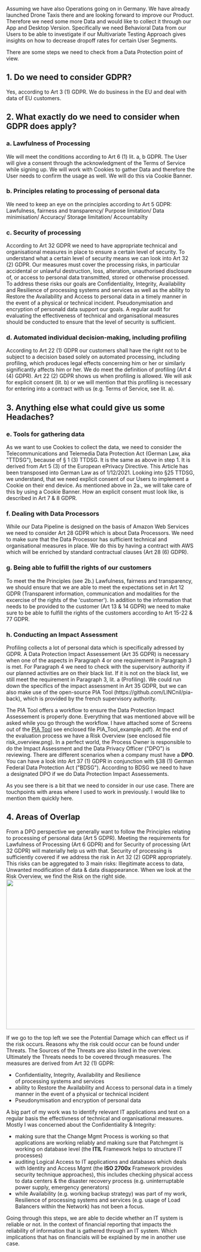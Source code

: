 Assuming we have also Operations going on in Germany. We have already launched Drone Taxis there and are looking forward to improve our Product. Therefore we need some more Data and would like to collect it through our App and Desktop Version. Specifically we need Behavioral Data from our Users to be able to investigate if our Multivariate Testing Approach gives insights on how to decrease dropoff rates for certain User Segments. 

There are some steps we need to check from a Data Protection point of view. 

<h2>1. Do we need to consider GDPR?</h2> 
Yes, according to Art 3 (1) GDPR. We do business in the EU and deal with data of EU customers.  

<h2>2. What exactly do we need to consider when GDPR does apply?</h2>
<h3>a. Lawfulness of Processing</h3>
We will meet the conditions according to Art 6 (1) lit. a, b GDPR. The User will give a consent through the acknowledgment of the Terms of Service while signing up. We will work with Cookies to gather Data and therefore the User needs to confirm the usage as well. We will do this via Cookie Banner.
 
<h3>b. Principles relating to processing of personal data</h3>
We need to keep an eye on the principles according to Art 5 GDPR:
Lawfulness, fairness and transparency/ Purpose limitation/ Data minimisation/ Accuracy/ Storage limitation/ Accountabilty

<h3>c. Security of processing</h3> 
According to Art 32 GDPR we need to have appropriate technical and organisational measures in place to ensure a certain level of security. To understand what a certain level of security means we can look into Art 32 (2) GDPR. Our measures must cover the processing risks, in particular accidental or unlawful destruction, loss, alteration, unauthorised disclosure of, or access to personal data transmitted, stored or otherwise processed. 
To address these risks our goals are Confidentiality, Integrity, Availability and Resilience of processing systems and services as well as the ability to Restore the Availability and Access to personal data in a timely manner in the event of a physical or technical incident. Pseudonymisation and encryption of personald data support our goals. 
A regular audit for evaluating the effectiveness of technical and organisational measures should be conducted to ensure that the level of security is sufficient.

<h3>d. Automated individual decision-making, including profiling</h3>
According to Art 22 (1) GDPR our customers shall have the right not to be subject to a decision based solely on automated processing, including profiling, which produces legal effects concerning him or her or similarly significantly affects him or her. We do meet the definition of profiling (Art 4 (4) GDPR). 
Art 22 (2) GDPR shows us when profiling is allowed. We will ask for explicit consent (lit. b) or we will mention that this profiling is necessary for entering into a contract with us (e.g. Terms of Service, see lit. a).


<h2>3. Anything else what could give us some Headaches?</h2>
 <h3>e. Tools for gathering data</h3>As we want to use Cookies to collect the data, we need to consider the Telecommunications and Telemedia Data Protection Act (German Law, aka "TTDSG"), because of § 1 (3) TTDSG. It is the same as above in step 1. It is derived from Art 5 (3) of the European ePrivacy Directive. This Article has been transposed into German Law as of 1/12/2021.
Looking into §25 TTDSG, we understand, that we need explicit consent of our Users to implement a Cookie on their end device. As mentioned above in 2a., we will take care of this by using a Cookie Banner. How an explicit consent must look like, is described in Art 7 & 8 GDPR.

<h3>f. Dealing with Data Processors</h3>While our Data Pipeline is designed on the basis of Amazon Web Services we need to consider Art 28 GDPR which is about Data Processors. We need to make sure that the Data Processor has sufficient technical and organisational measures in place. We do this by having a contract with AWS which will be enriched by standard contractual clauses (Art 28 (6) GDPR).

<h3>g. Being able to fulfill the rights of our customers</h3> To meet the the Principles (see 2b.) Lawfulness, fairness and transparency, we should ensure that we are able to meet the expectations set in Art 12 GDPR (Transparent information, communication and modalities for the excercise of the rights of the 'customer'). In addition to the information that needs to be provided to the customer (Art 13 & 14 GDPR) we need to make sure to be able to fulfill the rights of the customers according to Art 15-22 & 77 GDPR.

<h3>h. Conducting an Impact Assessment</h3> Profiling collects a lot of personal data which is specifically adressed by GDPR. A Data Protection Impact Assessement (Art 35 GDPR) is necessary when one of the aspects in Paragraph 4 or one requirement in Paragraph 3 is met. For Paragraph 4 we need to check with the supervisory authority if our planned activities are on their black list. If it is not on the black list, we still meet the requirement in Paragraph 3, lit. a (Profiling).  We could run down the specifics of the impact assessment in Art 35 GDPR, but we can also make use of the open-source PIA Tool (https://github.com/LINCnil/pia-back), which is provided by the french supervisory authority.

The PIA Tool offers a workflow to ensure the Data Protection Impact Assessement is properly done. Everything that was mentioned above will be asked while you go through the workflow. I have attached some of Screens out of the [PIA Tool](PIA_Tool_example.pdf) see enclosed file PIA_Tool_example.pdf). At the end of the evaluation process we have a Risk Overview (see enclosed file risk_overview.png). In a perfect world, the Process Owner is responsible to do the Impact Assessment and the Data Privacy Officer ("DPO") is reviewing. There are different scenarios when a company must have a <b>DPO</b>. You can have a look into Art 37 (1) GDPR in conjunction with §38 (1) German Federal Data Protection Act ("BDSG"). According to BDSG we need to have a designated DPO if we do Data Protection Impact Assessements.


As you see there is a bit that we need to consider in our use case. There are touchpoints with areas where I used to work in previously. I would like to mention them quickly here. 

<h2>4. Areas of Overlap</h2>
From a DPO perspective we generally want to follow the Principles relating to processing of personal data (Art 5 GDPR). Meeting the requirements for Lawfulness of Processing (Art 6 GDPR) and for Security of processing (Art 32 GDPR) will materially help us with that. Security of processing is sufficiently covered if we address the risk in Art 32 (2) GDPR appropriately. This risks can be aggregated to 3 main risks: Illegitimate access to data, Unwanted modification of data & data disappearance. When we look at the Risk Overview, we find the Risk on the right side.

<img src="https://user-images.githubusercontent.com/72414477/150956273-5f30091f-c187-4c73-b577-e02c1f6a4858.png" width="750" height="400"> 

If we go to the top left we see the Potential Damage which can effect us if the risk occurs. Reasons why the risk could occur can be found under
Threats. The Sources of the Threats are also listed in the overview. Ultimately the Threats needs to be covered through measures. 
The measures are derived from Art 32 (1) GDPR:
 
 - Confidentiality, Integrity, Availability and Resilience of processing systems and services 
 - ability to Restore the Availability and Access to personal data in a timely manner in the event of a physical or technical incident
 - Pseudonymisation and encryption of personal data

A big part of my work was to identify relevant IT applications and test on a regular basis the effectivness of technical and organisational measures. Mostly I was concerned about the Confidentiality & Integrity: 
- making sure that the Change Mgmt Process is working so that applications are working reliably and making sure that Patchmgmt is working on database level (the <b>ITIL</b> Framework helps to structure IT processes)
- auditing Logical Access to IT applications and databases which deals with Identity and Access Mgmt (the <b>ISO 2700x</b> Framework provides security technique approaches), this includes checking physical access to data centers & the disaster recovery process (e.g. uninterruptable power supply, emergency generators) 
- while Availability (e.g. working backup strategy) was part of my work, Resilience of processing systems and services (e.g. usage of Load Balancers within the Network) has not been a focus. 

Going through this steps, we are able to decide whether an IT system is reliable or not. In the context of financial reporting that impacts the reliability of information that is gathered through an IT system. Which implications that has on financials will be explained by me in another use case. 
